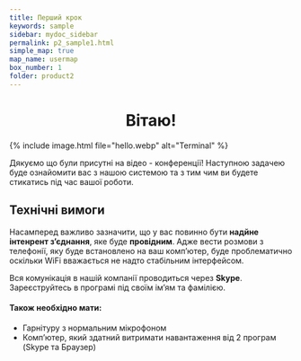```yaml
---
title: Перший крок
keywords: sample
sidebar: mydoc_sidebar
permalink: p2_sample1.html
simple_map: true
map_name: usermap
box_number: 1
folder: product2
---
```


<h1 style="text-align:center">Вітаю!</h1>

{% include image.html file="hello.webp" alt="Terminal" %}
<br>

Дякуємо що були присутні на відео - конференції! Наступною задачею буде ознайомити вас з нашою системою та з тим чим ви будете стикатись під час вашої роботи.


## Технічні вимоги
Насамперед важливо зазначити, що у вас повинно бути **надйне інтенрент зʼєднання**, яке буде **провідним**. Адже вести розмови з телефонії, яку буде встановлено на ваш компʼютер, буде проблематично оскільки WiFi вважається не надто стабільним інтерфейсом.  

Вся комунікація в нашій компанії проводиться через **Skype**. Зареєструйтесь в програмі під своїм імʼям та фамілією.

#### Також необхідно мати:
- Гарнітуру з нормальним мікрофоном
- Компʼютер, який здатний витримати навантаження від 2 програм (Skype та Браузер)



